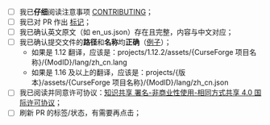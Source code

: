 <!--要勾选下面的复选框 可以将文本[ ]改为[x]-->

- [ ] 我已**仔细**阅读注意事项 [CONTRIBUTING](https://github.com/CFPAOrg/Minecraft-Mod-Language-Package/blob/main/CONTRIBUTING.md)；
- [ ] 我已对 PR 作出 [标记](https://github.com/CFPAOrg/Minecraft-Mod-Language-Package/blob/main/CONTRIBUTING.md#github-pr)；
- [ ] 我已确认英文原文（如 en_us.json）存在且完整，内容与中文对应；
- [ ] 我已确认提交文件的**路径**和**名称**均**正确**（[例子](https://github.com/CFPAOrg/Minecraft-Mod-Language-Package/blob/main/CONTRIBUTING.md#提交文件路径的例子)）；
  - 如果是 1.12 翻译，应该是：projects/1.12.2/assets/{CurseForge 项目名称}/{ModID}/lang/zh_cn.lang
  - 如果是 1.16 及以上的翻译，应该是：projects/{版本}/assets/{CurseForge 项目名称}/{ModID}/lang/zh_cn.json
- [ ] 我已阅读并同意许可协议：[知识共享 署名-非商业性使用-相同方式共享 4.0 国际许可协议](https://creativecommons.org/licenses/by-nc-sa/4.0/)；
- [ ] 刷新 PR 的标签/状态，有需要再点击；
